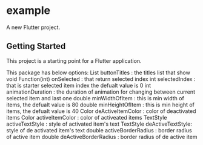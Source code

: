 # example

A new Flutter project.

## Getting Started

This project is a starting point for a Flutter application.

This package has below options:
List<String> buttonTitles : the titles list that show
void Function(int) onSelected : that return selected index
int selectedIndex : that is starter selected item index the defualt value is 0
int animationDuration : the duration of animation for changing between current selected item and last one
double minWidthOfItem : this is min width of items, the defualt value is 80
double minHeightOfItem : this is min height of items, the defualt value is 40
Color deActiveItemColor : color of deactivated items
Color activeItemColor : color of activeated items
TextStyle activeTextStyle : style of activated item's text
TextStyle deActiveTextStyle: style of de activated item's text
double activeBorderRadius : border radius of active item
double deActiveBorderRadius : border radius of de active item



